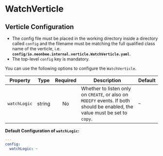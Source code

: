 # WatchVerticle

## Verticle Configuration

- The config file must be placed in the working directory inside a directory called `config` and the filename must be matching the full qualified class name of the verticle, i.e. **`config/io.neonbee.internal.verticle.WatchVerticle.yaml`**.
- The top-level `config` key is mandatory.

You can use the following options to configure the `WatchVerticle`.

| Property     | Type   | Required | Description                                                                                                                 | Default |
|--------------|--------|:--------:|-----------------------------------------------------------------------------------------------------------------------------|---------|
| `watchLogic` | string |    No    | Whether to listen only on `CREATE`, or also on `MODIFY` events. If both should be enabled, the value must be set to `copy`. | `~`     |

**Default Configuration of `watchLogic`:**

```yaml
---
config:
  watchLogic: ~
```
